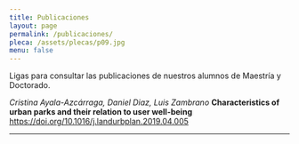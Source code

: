 ```yaml
---
title: Publicaciones
layout: page
permalink: /publicaciones/
pleca: /assets/plecas/p09.jpg
menu: false
---
```


Ligas para consultar las publicaciones de nuestros alumnos de Maestría y Doctorado.

*Cristina Ayala-Azcárraga, Daniel Diaz, Luis Zambrano*
**Characteristics of urban parks and their relation to user well-being**
<https://doi.org/10.1016/j.landurbplan.2019.04.005>

--------
